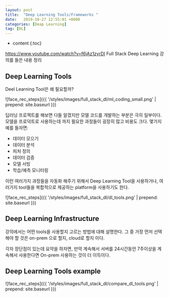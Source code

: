 ```yaml
---
layout: post
title:  "Deep Learning Tools/Frameworks "
date:   2019-10-27 12:55:01 +0800
categories: [Deap Learning]
tag: [DL]
---
```


* content
{:toc}

https://www.youtube.com/watch?v=f6jAz1zyrDI
Full Stack Deep Learning 강의를 들은 내용 정리


Deep Learning Tools
------------------------

Deel Learning Tool은 왜 필요할까?

![face_rec_steps]({{ '/styles/images/full_stack_dl/ml_coding_small.png' | prepend: site.baseurl }})

딥러닝 프로젝트를 해보면 다들 알겠지만 모델 코드를 개발하는 부분은 극히 일부이다.
모델을 프로덕트로 사용하는데 까지 필요한 과정들이 굉장히 많고 비용도 크다.
몇가지 예를 들자면:
- 데이터 모으기
- 데이터 분석
- 피처 정의
- 데이터 검증
- 모델 서빙
- 학습/예측 모니터링

이런 여러가지 과정들을 자동화 해주기 위해서 Deep Learning Tool을 사용하거나, 여러가지 tool들을 복합적으로 제공하는 platform을 사용하기도 한다.

![face_rec_steps]({{ '/styles/images/full_stack_dl/dl_tools.png' | prepend: site.baseurl }})


Deep Learning Infrastructure
------------------------

강의에서는 어떤 tools을 사용할지 고르는 방법에 대해 설명한다.
그 중 가장 먼저 선택해야 할 것은 on-prem 으로 할지, cloud로 할지 이다.

각자 장단점이 있는데 요약을 하자면,
만약 계속해서 서버를 24시간동안 7주이상을 계속해서 사용한다면 On-prem 사용하는 것이 더 이득이다.



Deep Learning Tools example
------------------------

![face_rec_steps]({{ '/styles/images/full_stack_dl/compare_dl_tools.png' | prepend: site.baseurl }})






[jekyll]:      http://jekyllrb.com
[jekyll-gh]:   https://github.com/jekyll/jekyll
[jekyll-help]: https://github.com/jekyll/jekyll-help
